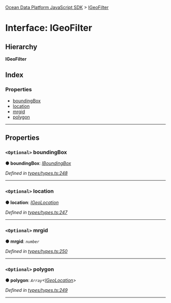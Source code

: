 [Ocean Data Platform JavaScript SDK](../README.md) > [IGeoFilter](../interfaces/igeofilter.md)

# Interface: IGeoFilter

## Hierarchy

**IGeoFilter**

## Index

### Properties

* [boundingBox](igeofilter.md#boundingbox)
* [location](igeofilter.md#location)
* [mrgid](igeofilter.md#mrgid)
* [polygon](igeofilter.md#polygon)

---

## Properties

<a id="boundingbox"></a>

### `<Optional>` boundingBox

**● boundingBox**: *[IBoundingBox](iboundingbox.md)*

*Defined in [types/types.ts:248](https://github.com/C4IROcean/ODP-sdk-js/blob/4911c12/source/types/types.ts#L248)*

___
<a id="location"></a>

### `<Optional>` location

**● location**: *[IGeoLocation](igeolocation.md)*

*Defined in [types/types.ts:247](https://github.com/C4IROcean/ODP-sdk-js/blob/4911c12/source/types/types.ts#L247)*

___
<a id="mrgid"></a>

### `<Optional>` mrgid

**● mrgid**: *`number`*

*Defined in [types/types.ts:250](https://github.com/C4IROcean/ODP-sdk-js/blob/4911c12/source/types/types.ts#L250)*

___
<a id="polygon"></a>

### `<Optional>` polygon

**● polygon**: *`Array`<[IGeoLocation](igeolocation.md)>*

*Defined in [types/types.ts:249](https://github.com/C4IROcean/ODP-sdk-js/blob/4911c12/source/types/types.ts#L249)*

___

